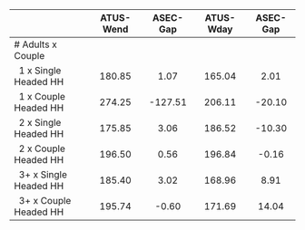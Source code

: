 
|                      |    ATUS-Wend |     ASEC-Gap |    ATUS-Wday |     ASEC-Gap |
| -------------------- | :----------: | :----------: | :----------: | :----------: |
| # Adults x Couple    |              |              |              |              |
| &nbsp;&nbsp;1 x Single Headed HH |       180.85 |         1.07 |       165.04 |         2.01 |
| &nbsp;&nbsp;1 x Couple Headed HH |       274.25 |      -127.51 |       206.11 |       -20.10 |
| &nbsp;&nbsp;2 x Single Headed HH |       175.85 |         3.06 |       186.52 |       -10.30 |
| &nbsp;&nbsp;2 x Couple Headed HH |       196.50 |         0.56 |       196.84 |        -0.16 |
| &nbsp;&nbsp;3+ x Single Headed HH |       185.40 |         3.02 |       168.96 |         8.91 |
| &nbsp;&nbsp;3+ x Couple Headed HH |       195.74 |        -0.60 |       171.69 |        14.04 |

